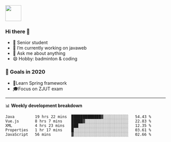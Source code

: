 <img src="https://github.com/egoist/egoist/raw/master/balloon.gif" width="50">

### Hi there 🐏

- 🌱 Senior student
- 🔭 I’m currently working on javaweb
- 💬 Ask me about anything
- 😄 Hobby: badminton & coding

### 🚀 Goals in 2020
+ 🍃Learn Spring framework
+ 🎓Focus on ZJUT exam
-------

📊 **Weekly development breakdown**
<!--START_SECTION:waka-->
```text
Java         19 hrs 22 mins  █████████████▓░░░░░░░░░░░   54.43 % 
Vue.js       8 hrs 7 mins    █████▓░░░░░░░░░░░░░░░░░░░   22.83 % 
XML          4 hrs 23 mins   ███░░░░░░░░░░░░░░░░░░░░░░   12.35 % 
Properties   1 hr 17 mins    █░░░░░░░░░░░░░░░░░░░░░░░░   03.61 % 
JavaScript   56 mins         ▓░░░░░░░░░░░░░░░░░░░░░░░░   02.66 % 
```
<!--END_SECTION:waka-->
